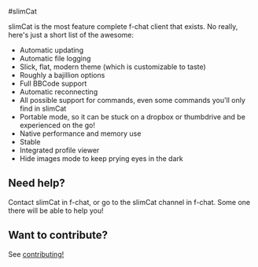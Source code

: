 #slimCat

slimCat is the most feature complete f-chat client that exists. No really, here's just a short list of the awesome:

* Automatic updating
* Automatic file logging
* Slick, flat, modern theme (which is customizable to taste)
* Roughly a bajillion options
* Full BBCode support
* Automatic reconnecting
* All possible support for commands, even some commands you'll only find in slimCat
* Portable mode, so it can be stuck on a dropbox or thumbdrive and be experienced on the go!
* Native performance and memory use
* Stable
* Integrated profile viewer
* Hide images mode to keep prying eyes in the dark

## Need help?

Contact slimCat in f-chat, or go to the slimCat channel in f-chat. Some one there will be able to help you!

## Want to contribute?

See [contributing!](CONTRIBUTING.md)
